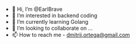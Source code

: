 - 👋 Hi, I’m @EarlBrave
- 👀 I’m interested in backend coding
- 🌱 I’m currently learning Golang
- 💞️ I’m looking to collaborate on ...
- 📫 How to reach me - dmitrij.ortega@gmail.com

<!---
EarlBrave/EarlBrave is a ✨ special ✨ repository because its `README.md` (this file) appears on your GitHub profile.
You can click the Preview link to take a look at your changes.
--->
